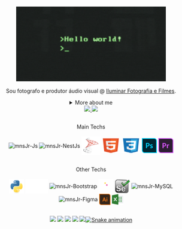 <div align="center"> 
  
<a><img height="200" width="400" src="https://github.com/mnsjr/mnsJr/blob/main/gif/Hello.gif" target="_blank"></a>

Sou fotografo e produtor áudio visual @ [Iluminar Fotografia e Filmes](https://www.iluminarfotografia.com.br/).


<div>
  <details>
    <summary> More about me</summary>
  <div align="left">

        { 
          nome: "Moacir Nunes dos Santos Junior",
          generoIdade: "sou homem, pardo, 38 anos",
          familia: "casado, pai de 2 garotos (12 e 21anos) e 2 gatos",
          hobbies: "gosto de musica, arte, games, anime, contemplar a natureza",
          trabalho: "sou fotografo, produtor áudio visual, desenvolvedor",
          escolaridade: "graduando em ciências da computação",
          softSkills: "trabalho bem em grupo, sou proativo, organizado, criativo, comunicativo e comprometido",
          interesses: "entusiasta de assuntos como tecnologia, economia, geopolítica internacional, proteção ao meio ambiente
                      sustentabilidade, disseminação de conhecimento"
          frontend: {
              Javascript: "ReactJs"
              HTML: "HTML"
              CSS: "styled-components"
          },
          backEnd: {
              NodeJs: "NestJs"
          },
          data_science: {
              Python: ['Pandas', 'Matplotlib']
          },
          database: {
            SQL: ["MySQL", "SqlServer"]
          },
          automation: {
            Python: ["Pelenium", "Pyautogui"]
          }
        }
        
        
        
        
        
    
    
  </div>
  </details>
</div>



<div align="center">
  <a href="https://github.com/mnsjr">
  <img height="150em" src="https://github-readme-stats.vercel.app/api?username=mnsjr&show_icons=true&theme=dark&include_all_commits=true&count_private=true"/>
  <img height="150em" src="https://github-readme-stats.vercel.app/api/top-langs/?username=mnsjr&layout=compact&langs_count=7&theme=dark"/>
</div>
  
  ##
  
  <a align="center">
    Main Techs
  </a>
  
<div align="center" style="display: inline_block"><br>
  <img align="center" alt="mnsJr-Js" height="40" width="50" src="https://cdn.jsdelivr.net/gh/devicons/devicon/icons/javascript/javascript-original.svg" />
  <img align="center" alt="mnsJr-NestJs" height="40" width="50" src="https://d33wubrfki0l68.cloudfront.net/e937e774cbbe23635999615ad5d7732decad182a/26072/logo-small.ede75a6b.svg" />
  <img align="center" alt="mnsJr-SQLServer" height="50" width="50" background="#fff" src="https://github.com/mnsjr/mnsJr/blob/main/icons/sql-serverPNG.png" />
  <img align="center" alt="mnsJr-HTML" height="40" width="50" src="https://raw.githubusercontent.com/devicons/devicon/master/icons/html5/html5-original.svg"/>
  <img align="center" alt="mnsJr-CSS" height="40" width="50" src="https://raw.githubusercontent.com/devicons/devicon/master/icons/css3/css3-original.svg"/>
  <img align="center" alt="mnsJr-Photoshop" height="40" width="40" src="https://github.com/mnsjr/mnsJr/blob/main/icons/photoshop.png" />
  <img align="center" alt="mnsJr-Premiere Pro" height="40" width="40" src="https://github.com/mnsjr/mnsJr/blob/main/icons/premierepro.png" />
</div>
  
  ##
  
   <a align="center">
    Other Techs
  </a>
  
  <div align="center" style="display: inline_block"><br>
  <img align="center" alt="mnsJr-Python" height="40" width="40" src="https://raw.githubusercontent.com/devicons/devicon/master/icons/python/python-original.svg">
  <img align="center" alt="mnsJr-Flask" height="40" width="60" src="https://github.com/mnsjr/mnsJr/blob/main/icons/flask%20white.png" />
  <img align="center" alt="mnsJr-Bootstrap" height="40" width="40" src="https://cdn.jsdelivr.net/gh/devicons/devicon/icons/bootstrap/bootstrap-plain-wordmark.svg" />
  <img align="center" alt="mnsJr-Pandas" height="40" width="40" src="https://github.com/mnsjr/mnsJr/blob/main/icons/Pandas.png">
  <img align="center" alt="mnsJr-Selenium" height="40" width="40" src="https://github.com/mnsjr/mnsJr/blob/main/icons/selenium.png" />
  <img align="center" alt="mnsJr-MySQL" height="50" width="50" src="https://cdn.jsdelivr.net/gh/devicons/devicon/icons/mysql/mysql-original-wordmark.svg" />
 
  <img align="center" alt="mnsJr-Figma" height="30" width="40" src="https://cdn.jsdelivr.net/gh/devicons/devicon/icons/figma/figma-original.svg">
  <img align="center" alt="mnsJr-Illustrator" height="30" width="30" src="https://github.com/mnsjr/mnsJr/blob/main/icons/illustrador.png" />
  <img align="center" alt="mnsJr-Ecxel" height="30" width="30" src="https://github.com/mnsjr/mnsJr/blob/main/icons/excel.png">
</div>
  
  ##
  
<div align="center">
  <a href="https://www.linkedin.com/in/mnsjr" target="_blank"><img src="https://img.shields.io/badge/-LinkedIn-%230077B5?style=for-the-badge&logo=linkedin&logoColor=white" target="_blank"></a>
  <a href="https://instagram.com/fotoarqjuniormoura" target="_blank"><img src="https://img.shields.io/badge/-Instagram-%23E4405F?style=for-the-badge&logo=instagram&logoColor=white" target="_blank"></a>
  <a href="https://discord.gg/RGssJMvX" target="_blank"><img src="https://img.shields.io/badge/Discord-7289DA?style=for-the-badge&logo=discord&logoColor=white" target="_blank"></a> 
  <a href = "mailto:mnsjrti@gmail.com"><img src="https://img.shields.io/badge/-Gmail-%23333?style=for-the-badge&logo=gmail&logoColor=white" target="_blank"></a>
  <a target="_blank" href="https://api.whatsapp.com/send?phone=5511997741587" ><img src="https://img.shields.io/badge/WhatsApp-25D366?style=for-the-badge&logo=whatsapp&logoColor=white"
 
  ![Snake animation](https://github.com/mnsjr/mnsjr/blob/output/github-contribution-grid-snake.svg)
 
</div>

 <!-- Link útil, emoj -->
 <!-- https://gist.github.com/rxaviers/7360908 -->
 <!-- https://github.com/snoke/myWebsocketApp/blob/master/assets/components/App/Chats/Chat/emojis.json -->
 <!-- https://devicon.dev/ -->
  
